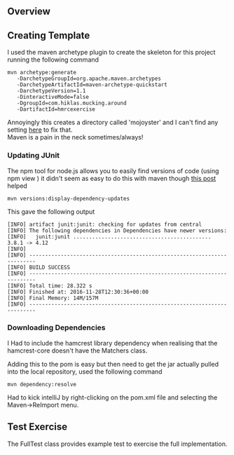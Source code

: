 ## Overview


## Creating Template

I used the maven archetype plugin to create the skeleton for this project running the following command

```
mvn archetype:generate 
   -DarchetypeGroupId=org.apache.maven.archetypes 
   -DarchetypeArtifactId=maven-archetype-quickstart 
   -DarchetypeVersion=1.1 
   -DinteractiveMode=false 
   -DgroupId=com.hiklas.mucking.around 
   -DartifactId=hmrcexercise
```

Annoyingly this creates a directory called 'mojoyster' and I can't find any 
setting [here](https://maven.apache.org/archetype/maven-archetype-plugin/generate-mojo.html) to fix that.  
Maven is a pain in the neck sometimes/always!

### Updating JUnit 

The npm tool for node.js allows you to easily find versions of code (using npm view <package>) it didn't seem as easy to do this with maven 
though [this post](http://stackoverflow.com/questions/2687220/maven-check-for-updated-dependencies-in-repository) helped

```
mvn versions:display-dependency-updates
```

This gave the following output

```
[INFO] artifact junit:junit: checking for updates from central
[INFO] The following dependencies in Dependencies have newer versions:
[INFO]   junit:junit ............................................ 3.8.1 -> 4.12
[INFO] 
[INFO] ------------------------------------------------------------------------
[INFO] BUILD SUCCESS
[INFO] ------------------------------------------------------------------------
[INFO] Total time: 28.322 s
[INFO] Finished at: 2016-11-28T12:30:36+00:00
[INFO] Final Memory: 14M/157M
[INFO] ------------------------------------------------------------------------
```

### Downloading Dependencies

I Had to include the hamcrest library dependency when realising that the hamcrest-core doesn't have the Matchers class.

Adding this to the pom is easy but then need to get the jar actually pulled into the local repository, used the following command

```
mvn dependency:resolve
```

Had to kick intelliJ by right-clicking on the pom.xml file and selecting the Maven->ReImport menu.


## Test Exercise

The FullTest class provides example test to exercise the full implementation.

